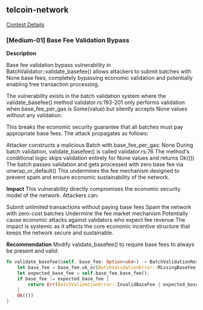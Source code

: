 ## telcoin-network
[Contest Details]([https://cantina.xyz/competitions/aaf79192-6ea7-4b1e-aed7-3d23212dd0f1](https://cantina.xyz/code/26d5255b-6f68-46cf-be55-81dd565d9d16/overview))


### [Medium-01] Base Fee Validation Bypass

**Description**

Base fee validation bypass vulnerability in BatchValidator::validate_basefee() allows attackers to submit batches with None base fees, completely bypassing economic validation and potentially enabling free transaction processing.

The vulnerability exists in the batch validation system where the validate_basefee() method validator.rs:193-201 only performs validation when base_fee_per_gas is Some(value) but silently accepts None values without any validation.

This breaks the economic security guarantee that all batches must pay appropriate base fees. The attack propagates as follows:

Attacker constructs a malicious Batch with base_fee_per_gas: None During batch validation, validate_basefee() is called validator.rs:76 The method's conditional logic skips validation entirely for None values and returns Ok(()) The batch passes validation and gets processed with zero base fee via unwrap_or_default() This undermines the fee mechanism designed to prevent spam and ensure economic sustainability of the network.

**Impact**
This vulnerability directly compromises the economic security model of the network. Attackers can:

Submit unlimited transactions without paying base fees Spam the network with zero-cost batches Undermine the fee market mechanism Potentially cause economic attacks against validators who expect fee revenue The impact is systemic as it affects the core economic incentive structure that keeps the network secure and sustainable.

**Recommendation**
Modify validate_basefee() to require base fees to always be present and valid:

```rust
fn validate_basefee(&self, base_fee: Option<u64>) -> BatchValidationResult<()> {  
    let base_fee = base_fee.ok_or(BatchValidationError::MissingBaseFee)?;  
    let expected_base_fee = self.base_fee.base_fee();  
    if base_fee != expected_base_fee {  
        return Err(BatchValidationError::InvalidBaseFee { expected_base_fee, base_fee });  
    }  
    Ok(())  
}
```
